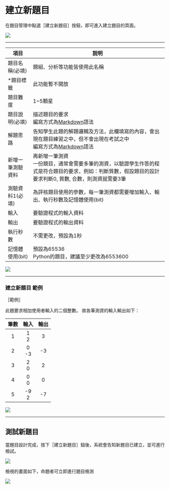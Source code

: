 # 建立新題目 #

在題目管理中點選［建立新題目］按鈕，即可進入建立題目的頁面。

![](/assets/cjmd02教師主控台-01-題目管理-00.png)

---

|項目                            |說明                              |
|-------------------------------|----------------------------------|
|題目名稱(必填)  |題組、分析等功能皆使用此名稱|
|*題目標籤       |此功能暫不開放|
|題目難度       |1~5顆星|
|題目說明(必填)  |描述題目的要求<br>編寫方式為[Markdown](http://markdown.tw/)語法|
|解題思路       |告知學生此題的解題邏輯及方法，此欄填寫的內容，會出現在題目練習之中，但不會出現在考試之中<br>編寫方式為[Markdown](http://markdown.tw/)語法|
|新增一筆測驗資料|再新增一筆測資<br>一份題目，通常會需要多筆的測資，以驗證學生作答的程式是符合題目的要求，例如：判斷質數，假設題目的設計要求判斷0, 質數, 合數，則測資就需要3筆|
|測驗資料1(必填)|為評核題目使用的參數，每一筆測資都需要增加輸入、輸出、執行秒數及記憶體使用(bit)|
|輸入          |要驗證程式的輸入資料|
|輸出          |要驗證程式的輸出資料|
|執行秒數       |不需更改，預設為1秒|
|記憶體使用(bit)|預設為65536<br>Python的題目，建議至少更改為6553600|

![](/assets/cjmd02教師主控台-01-題目管理-01建立新題目-01.png)

---

### 建立新題目 範例 ###

［範例］

此題要求相加使用者輸入的二個整數。
故各筆測資的輸入輸出如下：

|筆數  |輸入   |輸出  |
| :--: | :--: | :--: |
|1    |1<br>2  |3    |
|2    |0<br>-3 |-3   |
|3    |2<br>0  |2    |
|4    |0<br>0  |0    |
|5    |-9<br>2 |-7   |


![](/assets/cjmd02教師主控台-01-題目管理-01建立新題目-02.png)

---

## 測試新題目 ##

當題目設計完成，按下［建立新題目］鈕後，系統會告知新題目已建立，並可進行檢試。

![](/assets/cjmd02教師主控台-01-題目管理-01建立新題目-03.png)

檢視的畫面如下，命題者可立即進行題目檢測

![](/assets/cjmd02教師主控台-01-題目管理-01建立新題目-05.png)

